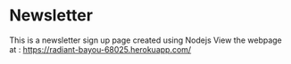 # Newsletter
This is a newsletter sign up page created using Nodejs
View the webpage at : https://radiant-bayou-68025.herokuapp.com/
